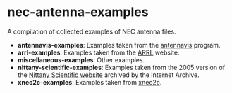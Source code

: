 # nec-antenna-examples

A compilation of collected examples of NEC antenna files.

 * __antennavis-examples__: Examples taken from the [antennavis](http://savannah.nongnu.org/projects/antennavis/) program.
 * __arrl-examples__: Examples taken from the [ARRL](http://www.arrl.org/antenna-modeling-files) website.
 * __miscellaneous-examples__: Other examples.
 * __nittany-scientific-examples__: Examples taken from the 2005 version of the [Nittany Scientific website](https://web.archive.org/web/20050318093916/https://www.nittany-scientific.com/) archived by the Internet Archive.
 * __xnec2c-examples__: Examples taken from [xnec2c](https://github.com/KJ7LNW/xnec2c/tree/master/examples).
